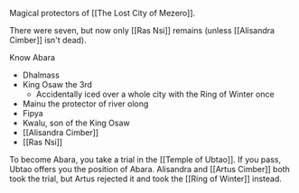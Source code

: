 Magical protectors of [[The Lost City of Mezero]].

There were seven, but now only [[Ras Nsi]] remains (unless [[Alisandra Cimber]] isn't dead).

Know Abara
- Dhalmass
- King Osaw the 3rd
	- Accidentally iced over a whole city with the Ring of Winter once
- Mainu the protector of river olong
- Fipya
- Kwalu, son of the King Osaw
- [[Alisandra Cimber]]
- [[Ras Nsi]]

To become Abara, you take a trial in the [[Temple of Ubtao]]. If you pass, Ubtao offers you the position of Abara. Alisandra and [[Artus Cimber]] both took the trial, but Artus rejected it and took the [[Ring of Winter]] instead.